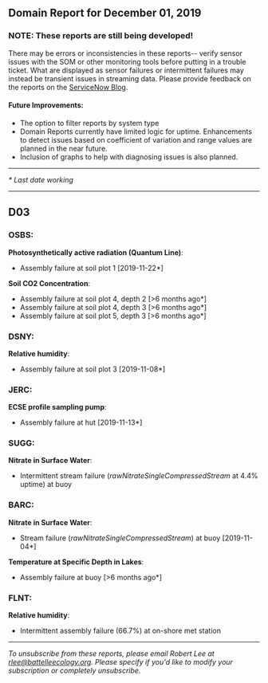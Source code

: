 ## Domain Report for December 01, 2019


### NOTE: These reports are still being developed!
There may be errors or inconsistencies in these reports-- verify sensor issues with the SOM or other monitoring tools before putting in a trouble ticket. What are displayed as sensor failures or intermittent failures may instead be transient issues in streaming data.
Please provide feedback on the reports on the [ServiceNow Blog](https://neon.service-now.com/community?id=community_blog&sys_id=9b4fbe8adbed734017ecf9041d9619be).

#### Future Improvements: 
 - The option to filter reports by system type 
 - Domain Reports currently have limited logic for uptime. Enhancements to detect issues based on coefficient of variation and range values are planned in the near future.
 - Inclusion of graphs to help with diagnosing issues is also planned.

***

_* Last date working_

***
## D03

### OSBS:

**Photosynthetically active radiation (Quantum Line)**:
 - Assembly failure at soil plot 1 [2019-11-22*]

**Soil CO2 Concentration**:
 - Assembly failure at soil plot 4, depth 2 [>6 months ago*]
 - Assembly failure at soil plot 4, depth 3 [>6 months ago*]
 - Assembly failure at soil plot 5, depth 3 [>6 months ago*]

### DSNY:

**Relative humidity**:
 - Assembly failure at soil plot 3 [2019-11-08*]

### JERC:

**ECSE profile sampling pump**:
 - Assembly failure at hut [2019-11-13*]

### SUGG:

**Nitrate in Surface Water**:
 - Intermittent stream failure (_rawNitrateSingleCompressedStream_ at 4.4% uptime) at buoy

### BARC:

**Nitrate in Surface Water**:
 - Stream failure (_rawNitrateSingleCompressedStream_) at buoy [2019-11-04*]

**Temperature at Specific Depth in Lakes**:
 - Assembly failure at buoy [>6 months ago*]

### FLNT:

**Relative humidity**:
 - Intermittent assembly failure (66.7%) at on-shore met station

***

_To unsubscribe from these reports, please email Robert Lee at rlee@battelleecology.org. Please specify if you'd like to modify your subscription or completely unsubscribe._
